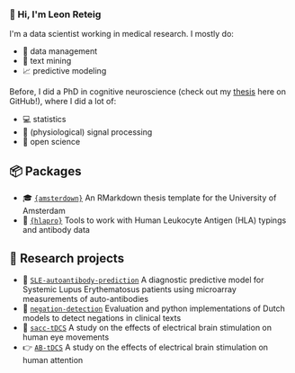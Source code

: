 ### 👋 Hi, I'm Leon Reteig 

I'm a data scientist working in medical research. I mostly do:

- :minidisc: data management
- :orange_book: text mining 
- :chart_with_upwards_trend: predictive modeling
 
Before, I did a PhD in cognitive neuroscience (check out my [thesis](https://github.com/lcreteig/thesis) here on GitHub!), where I did a lot of:

- :computer: statistics 
- :signal_strength: (physiological) signal processing
- :book: open science

## :package: Packages

- :mortar_board: [`{amsterdown}`](https://github.com/lcreteig/amsterdown) An RMarkdown thesis template for the University of Amsterdam
- :dna: [`{hlapro}`](https://github.com/lcreteig/amsterdown) Tools to work with Human Leukocyte Antigen (HLA) typings and antibody data

## :microscope: Research projects

- :wolf: [`SLE-autoantibody-prediction`](https://github.com/umcu/SLE-autoantibody-prediction) A diagnostic predictive model for Systemic Lupus Erythematosus patients using microarray measurements of auto-antibodies
- :no_entry_sign: [`negation-detection`](https://github.com/umcu/negation-detection) Evaluation and python implementations of Dutch models to detect negations in clinical texts
- :eyes: [`sacc-tDCS`](https://github.com/lcreteig/sacc-tDCS) A study on the effects of electrical brain stimulation on human eye movements
- :point_right: [`AB-tDCS`](https://github.com/lcreteig/AB-tDCS) A study on the effects of electrical brain stimulation on human attention

